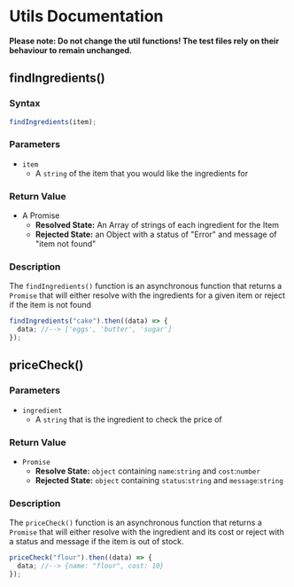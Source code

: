 # Utils Documentation

__Please note: Do not change the util functions! The test files rely on their behaviour to remain unchanged.__

## findIngredients()

### Syntax

```js
findIngredients(item);
```

### Parameters

- `item`
  - A `string` of the item that you would like the ingredients for

### Return Value

- A Promise
  - **Resolved State:** An Array of strings of each ingredient for the Item
  - **Rejected State:** an Object with a status of "Error" and message of "item not found"

### Description

The `findIngredients()` function is an asynchronous function that returns a `Promise`
that will either resolve with the ingredients for a given item or reject if the item is not found

```js
findIngredients("cake").then((data) => {
  data; //--> ['eggs', 'butter', 'sugar']
});
```

## priceCheck()

### Parameters

- `ingredient`
  - A `string` that is the ingredient to check the price of

### Return Value

- `Promise`
  - **Resolve State:** `object` containing `name`:`string` and `cost`:`number`
  - **Rejected State:** `object` containing `status`:`string` and `message`:`string`

### Description

The `priceCheck()` function is an asynchronous function that returns a `Promise` that will either resolve with the ingredient and its cost or reject with a status and message if the item is out of stock.

```js
priceCheck("flour").then((data) => {
  data; //--> {name: "flour", cost: 10}
});
```
